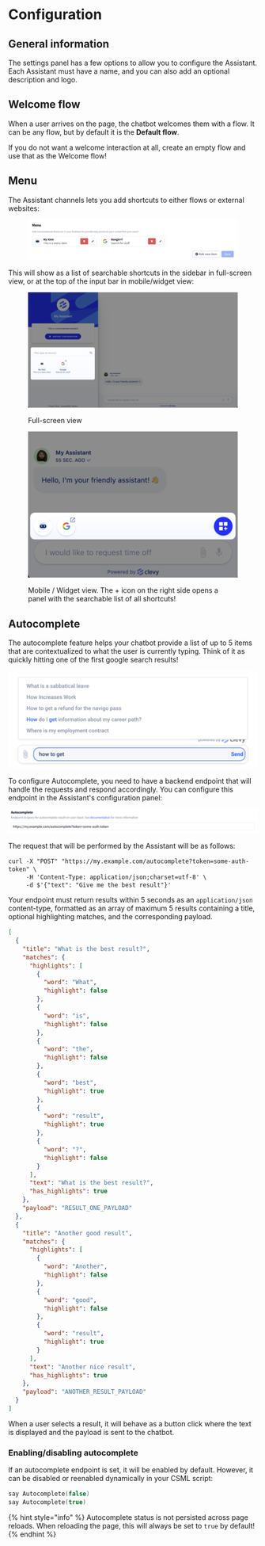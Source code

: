 # Configuration

## General information

The settings panel has a few options to allow you to configure the Assistant. Each Assistant must have a name, and you can also add an optional description and logo.

## Welcome flow

When a user arrives on the page, the chatbot welcomes them with a flow. It can be any flow, but by default it is the **Default flow**.

If you do not want a welcome interaction at all, create an empty flow and use that as the Welcome flow!

## Menu

The Assistant channels lets you add shortcuts to either flows or external websites:

<figure><img src="../../.gitbook/assets/image (31).png" alt=""><figcaption></figcaption></figure>

This will show as a list of searchable shortcuts in the sidebar in full-screen view, or at the top of the input bar in mobile/widget view:

<figure><img src="../../.gitbook/assets/image (12).png" alt=""><figcaption><p>Full-screen view</p></figcaption></figure>

<figure><img src="../../.gitbook/assets/image (22).png" alt=""><figcaption><p>Mobile / Widget view. The + icon on the right side opens a panel with the searchable list of all shortcuts!</p></figcaption></figure>

## Autocomplete

The autocomplete feature helps your chatbot provide a list of up to 5 items that are contextualized to what the user is currently typing. Think of it as quickly hitting one of the first google search results!

![](<../../.gitbook/assets/image (122) (1) (1) (1).png>)

To configure Autocomplete, you need to have a backend endpoint that will handle the requests and respond accordingly. You can configure this endpoint in the Assistant's configuration panel:

![](<../../.gitbook/assets/image (121) (1).png>)

The request that will be performed by the Assistant will be as follows:

```
curl -X "POST" "https://my.example.com/autocomplete?token=some-auth-token" \
     -H 'Content-Type: application/json;charset=utf-8' \
     -d $'{"text": "Give me the best result"}'
```

Your endpoint must return results within 5 seconds as an `application/json` content-type, formatted as an array of maximum 5 results containing a title, optional highlighting matches, and the corresponding payload.&#x20;

```json
[
  {
    "title": "What is the best result?",
    "matches": {
      "highlights": [
        {
          "word": "What",
          "highlight": false
        },
        {
          "word": "is",
          "highlight": false
        },
        {
          "word": "the",
          "highlight": false
        },
        {
          "word": "best",
          "highlight": true
        },
        {
          "word": "result",
          "highlight": true
        },
        {
          "word": "?",
          "highlight": false
        }
      ],
      "text": "What is the best result?",
      "has_highlights": true
    },
    "payload": "RESULT_ONE_PAYLOAD"
  },
  {
    "title": "Another good result",
    "matches": {
      "highlights": [
        {
          "word": "Another",
          "highlight": false
        },
        {
          "word": "good",
          "highlight": false
        },
        {
          "word": "result",
          "highlight": true
        }
      ],
      "text": "Another nice result",
      "has_highlights": true
    },
    "payload": "ANOTHER_RESULT_PAYLOAD"
  }
]
```

When a user selects a result, it will behave as a button click where the text is displayed and the payload is sent to the chatbot.

### Enabling/disabling autocomplete

If an autocomplete endpoint is set, it will be enabled by default. However, it can be disabled or reenabled dynamically in your CSML script:

```cpp
say Autocomplete(false)
say Autocomplete(true)
```

{% hint style="info" %}
Autocomplete status is not persisted across page reloads. When reloading the page, this will always be set to `true` by default!
{% endhint %}
